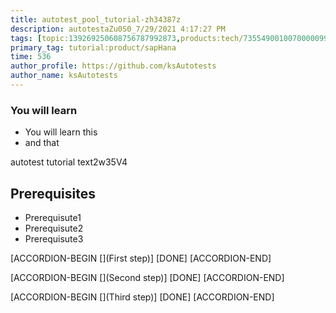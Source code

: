 ```yaml
---
title: autotest_pool_tutorial-zh34387z
description: autotestaZu0S0_7/29/2021 4:17:27 PM
tags: [topic:139269250608756787992873,products:tech/73554900100700000996,tutorial:experience/advanced]
primary_tag: tutorial:product/sapHana
time: 536
author_profile: https://github.com/ksAutotests
author_name: ksAutotests
---
```

### You will learn
- You will learn this
- and that

autotest tutorial text2w35V4

## Prerequisites
- Prerequisute1
- Prerequisute2
- Prerequisute3

[ACCORDION-BEGIN [](First step)]
[DONE]
[ACCORDION-END]

[ACCORDION-BEGIN [](Second step)]
[DONE]
[ACCORDION-END]

[ACCORDION-BEGIN [](Third step)]
[DONE]
[ACCORDION-END]

